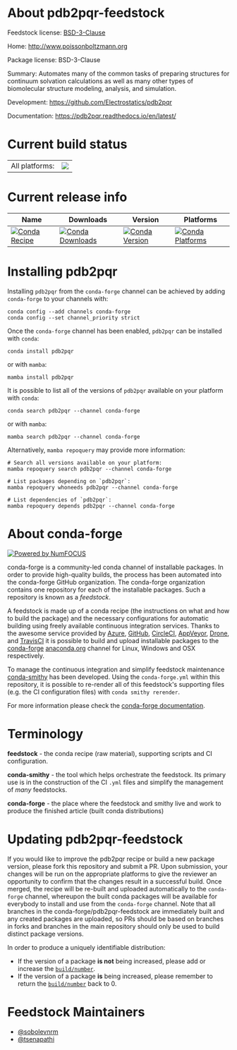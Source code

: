 About pdb2pqr-feedstock
=======================

Feedstock license: [BSD-3-Clause](https://github.com/conda-forge/pdb2pqr-feedstock/blob/main/LICENSE.txt)

Home: http://www.poissonboltzmann.org

Package license: BSD-3-Clause

Summary: Automates many of the common tasks of preparing structures for continuum solvation calculations as well as many other types of biomolecular structure modeling, analysis, and simulation.

Development: https://github.com/Electrostatics/pdb2pqr

Documentation: https://pdb2pqr.readthedocs.io/en/latest/

Current build status
====================


<table><tr><td>All platforms:</td>
    <td>
      <a href="https://dev.azure.com/conda-forge/feedstock-builds/_build/latest?definitionId=11521&branchName=main">
        <img src="https://dev.azure.com/conda-forge/feedstock-builds/_apis/build/status/pdb2pqr-feedstock?branchName=main">
      </a>
    </td>
  </tr>
</table>

Current release info
====================

| Name | Downloads | Version | Platforms |
| --- | --- | --- | --- |
| [![Conda Recipe](https://img.shields.io/badge/recipe-pdb2pqr-green.svg)](https://anaconda.org/conda-forge/pdb2pqr) | [![Conda Downloads](https://img.shields.io/conda/dn/conda-forge/pdb2pqr.svg)](https://anaconda.org/conda-forge/pdb2pqr) | [![Conda Version](https://img.shields.io/conda/vn/conda-forge/pdb2pqr.svg)](https://anaconda.org/conda-forge/pdb2pqr) | [![Conda Platforms](https://img.shields.io/conda/pn/conda-forge/pdb2pqr.svg)](https://anaconda.org/conda-forge/pdb2pqr) |

Installing pdb2pqr
==================

Installing `pdb2pqr` from the `conda-forge` channel can be achieved by adding `conda-forge` to your channels with:

```
conda config --add channels conda-forge
conda config --set channel_priority strict
```

Once the `conda-forge` channel has been enabled, `pdb2pqr` can be installed with `conda`:

```
conda install pdb2pqr
```

or with `mamba`:

```
mamba install pdb2pqr
```

It is possible to list all of the versions of `pdb2pqr` available on your platform with `conda`:

```
conda search pdb2pqr --channel conda-forge
```

or with `mamba`:

```
mamba search pdb2pqr --channel conda-forge
```

Alternatively, `mamba repoquery` may provide more information:

```
# Search all versions available on your platform:
mamba repoquery search pdb2pqr --channel conda-forge

# List packages depending on `pdb2pqr`:
mamba repoquery whoneeds pdb2pqr --channel conda-forge

# List dependencies of `pdb2pqr`:
mamba repoquery depends pdb2pqr --channel conda-forge
```


About conda-forge
=================

[![Powered by
NumFOCUS](https://img.shields.io/badge/powered%20by-NumFOCUS-orange.svg?style=flat&colorA=E1523D&colorB=007D8A)](https://numfocus.org)

conda-forge is a community-led conda channel of installable packages.
In order to provide high-quality builds, the process has been automated into the
conda-forge GitHub organization. The conda-forge organization contains one repository
for each of the installable packages. Such a repository is known as a *feedstock*.

A feedstock is made up of a conda recipe (the instructions on what and how to build
the package) and the necessary configurations for automatic building using freely
available continuous integration services. Thanks to the awesome service provided by
[Azure](https://azure.microsoft.com/en-us/services/devops/), [GitHub](https://github.com/),
[CircleCI](https://circleci.com/), [AppVeyor](https://www.appveyor.com/),
[Drone](https://cloud.drone.io/welcome), and [TravisCI](https://travis-ci.com/)
it is possible to build and upload installable packages to the
[conda-forge](https://anaconda.org/conda-forge) [anaconda.org](https://anaconda.org/)
channel for Linux, Windows and OSX respectively.

To manage the continuous integration and simplify feedstock maintenance
[conda-smithy](https://github.com/conda-forge/conda-smithy) has been developed.
Using the ``conda-forge.yml`` within this repository, it is possible to re-render all of
this feedstock's supporting files (e.g. the CI configuration files) with ``conda smithy rerender``.

For more information please check the [conda-forge documentation](https://conda-forge.org/docs/).

Terminology
===========

**feedstock** - the conda recipe (raw material), supporting scripts and CI configuration.

**conda-smithy** - the tool which helps orchestrate the feedstock.
                   Its primary use is in the construction of the CI ``.yml`` files
                   and simplify the management of *many* feedstocks.

**conda-forge** - the place where the feedstock and smithy live and work to
                  produce the finished article (built conda distributions)


Updating pdb2pqr-feedstock
==========================

If you would like to improve the pdb2pqr recipe or build a new
package version, please fork this repository and submit a PR. Upon submission,
your changes will be run on the appropriate platforms to give the reviewer an
opportunity to confirm that the changes result in a successful build. Once
merged, the recipe will be re-built and uploaded automatically to the
`conda-forge` channel, whereupon the built conda packages will be available for
everybody to install and use from the `conda-forge` channel.
Note that all branches in the conda-forge/pdb2pqr-feedstock are
immediately built and any created packages are uploaded, so PRs should be based
on branches in forks and branches in the main repository should only be used to
build distinct package versions.

In order to produce a uniquely identifiable distribution:
 * If the version of a package **is not** being increased, please add or increase
   the [``build/number``](https://docs.conda.io/projects/conda-build/en/latest/resources/define-metadata.html#build-number-and-string).
 * If the version of a package **is** being increased, please remember to return
   the [``build/number``](https://docs.conda.io/projects/conda-build/en/latest/resources/define-metadata.html#build-number-and-string)
   back to 0.

Feedstock Maintainers
=====================

* [@sobolevnrm](https://github.com/sobolevnrm/)
* [@tsenapathi](https://github.com/tsenapathi/)

